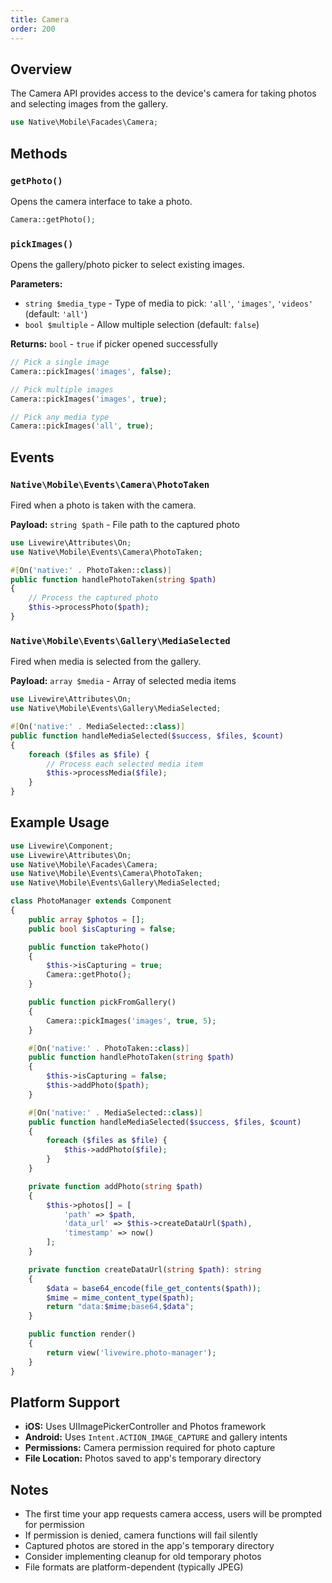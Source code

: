 ```yaml
---
title: Camera
order: 200
---
```


## Overview

The Camera API provides access to the device's camera for taking photos and selecting images from the gallery.

```php
use Native\Mobile\Facades\Camera;
```

## Methods

### `getPhoto()`

Opens the camera interface to take a photo.

```php
Camera::getPhoto();
```

### `pickImages()`

Opens the gallery/photo picker to select existing images.

**Parameters:**
- `string $media_type` - Type of media to pick: `'all'`, `'images'`, `'videos'` (default: `'all'`)
- `bool $multiple` - Allow multiple selection (default: `false`)

**Returns:** `bool` - `true` if picker opened successfully

```php
// Pick a single image
Camera::pickImages('images', false);

// Pick multiple images 
Camera::pickImages('images', true);

// Pick any media type
Camera::pickImages('all', true);
```

## Events

### `Native\Mobile\Events\Camera\PhotoTaken`

Fired when a photo is taken with the camera.

**Payload:** `string $path` - File path to the captured photo

```php
use Livewire\Attributes\On;
use Native\Mobile\Events\Camera\PhotoTaken;

#[On('native:' . PhotoTaken::class)]
public function handlePhotoTaken(string $path)
{
    // Process the captured photo
    $this->processPhoto($path);
}
```

### `Native\Mobile\Events\Gallery\MediaSelected`

Fired when media is selected from the gallery.

**Payload:** `array $media` - Array of selected media items

```php
use Livewire\Attributes\On;
use Native\Mobile\Events\Gallery\MediaSelected;

#[On('native:' . MediaSelected::class)]
public function handleMediaSelected($success, $files, $count)
{
    foreach ($files as $file) {
        // Process each selected media item
        $this->processMedia($file);
    }
}
```

## Example Usage

```php
use Livewire\Component;
use Livewire\Attributes\On;
use Native\Mobile\Facades\Camera;
use Native\Mobile\Events\Camera\PhotoTaken;
use Native\Mobile\Events\Gallery\MediaSelected;

class PhotoManager extends Component
{
    public array $photos = [];
    public bool $isCapturing = false;

    public function takePhoto()
    {
        $this->isCapturing = true;
        Camera::getPhoto();
    }

    public function pickFromGallery()
    {
        Camera::pickImages('images', true, 5);
    }

    #[On('native:' . PhotoTaken::class)]
    public function handlePhotoTaken(string $path)
    {
        $this->isCapturing = false;
        $this->addPhoto($path);
    }

    #[On('native:' . MediaSelected::class)]
    public function handleMediaSelected($success, $files, $count)
    {
        foreach ($files as $file) {
            $this->addPhoto($file);
        }
    }

    private function addPhoto(string $path)
    {
        $this->photos[] = [
            'path' => $path,
            'data_url' => $this->createDataUrl($path),
            'timestamp' => now()
        ];
    }

    private function createDataUrl(string $path): string
    {
        $data = base64_encode(file_get_contents($path));
        $mime = mime_content_type($path);
        return "data:$mime;base64,$data";
    }

    public function render()
    {
        return view('livewire.photo-manager');
    }
}
```

## Platform Support

- **iOS:** Uses UIImagePickerController and Photos framework
- **Android:** Uses `Intent.ACTION_IMAGE_CAPTURE` and gallery intents
- **Permissions:** Camera permission required for photo capture
- **File Location:** Photos saved to app's temporary directory

## Notes

- The first time your app requests camera access, users will be prompted for permission
- If permission is denied, camera functions will fail silently
- Captured photos are stored in the app's temporary directory
- Consider implementing cleanup for old temporary photos
- File formats are platform-dependent (typically JPEG)
